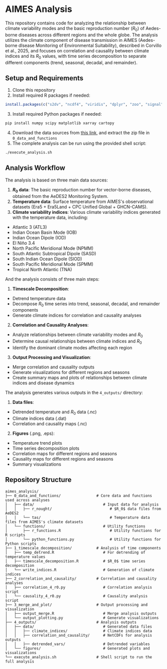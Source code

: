 # AIMES Analysis

This repository contains code for analyzing the relationship between climate variability modes and the basic reproduction number ($R_0$) of Aedes-borne diseases across different regions and the whole globe. The analysis utilizes the climate component of disease transmission in AIMES (Aedes-borne dIsease Monitoring of Environmental Suitability), described in Corvillo et al., 2025, and focuses on correlation and causality between climate indices and its $R_0$ values, with time series decomposition to separate different components (trend, seasonal, decadal, and remainder).

## Setup and Requirements

1. Clone this repository
2. Install required R packages if needed:
  ```R
  install.packages(c("s2dv", "ncdf4", "viridis", "dplyr", "zoo", "signal", "ggplot2", "cowplot", "tidyr", "purrr", "reshape2"))
  ```
3. Install required Python packages if needed:
  ```bash
  pip install numpy scipy matplotlib xarray cartopy
  ```
4. Download the data sources from [this link](https://drive.google.com/file/d/11Nd9qR_IZw_fED3-LGKVDNYnqaWxi6NH/view?usp=sharing), and extract the zip file in `0_data_and_functions`
5. The complete analysis can be run using the provided shell script:

```bash
./execute_analysis.sh
```
## Analysis Workflow

The analysis is based on three main data sources:
1. **$R_0$ data**: The basic reproduction number for vector-borne diseases, obtained from the AeDES2 Monitoring System.
2. **Temperature data**: Surface temperature from AIMES's observational datasets (Era5 + Era5Land + CPC Unified Global + GHCN-CAMS).
3. **Climate variability indices**: Various climate variability indices generated with the temperature data, including:
  - Atlantic 3 (ATL3)
  - Indian Ocean Basin Mode (IOB)
  - Indian Ocean Dipole (IOD)
  - El Niño 3.4
  - North Pacific Meridional Mode (NPMM)
  - South Atlantic Subtropical Dipole (SASD)
  - South Indian Ocean Dipole (SIOD)
  - South Pacific Meridional Mode (SPMM)
  - Tropical North Atlantic (TNA)

And the analysis consists of three main steps:

1. **Timescale Decomposition**: 
  - Detrend temperature data
  - Decompose $R_0$ time series into trend, seasonal, decadal, and remainder components
  - Generate climate indices for correlation and causality analyses

2. **Correlation and Causality Analyses**:
  - Analyze relationships between climate variability modes and $R_0$
  - Determine causal relationships between climate indices and $R_0$
  - Identify the dominant climate modes affecting each region

3. **Output Processing and Visualization**:
  - Merge correlation and causality outputs
  - Generate visualizations for different regions and seasons
  - Create summary maps and plots of relationships between climate indices and disease dynamics

The analysis generates various outputs in the `4_outputs/` directory:

1. **Data files**:
  - Detrended temperature and $R_0$ data (.nc)
  - Climate indices data (.dat)
  - Correlation and causality maps (.nc)

2. **Figures** (.png, .eps):
  - Temperature trend plots
  - Time series decomposition plots
  - Correlation maps for different regions and seasons
  - Causality maps for different regions and seasons
  - Summary visualizations

## Repository Structure

```
aimes_analysis/
├── 0_data_and_functions/                # Core data and functions used across analyses
│   ├── data/                               # Input data for analysis
│   │   ├── r_nought/                          # $R_0$ data files from AeDES2
│   │   └── tas/                               # Temperature data files from AIMES's climate datasets
│   └── functions/                          # Utility functions
│       ├── r_functions.R                      # Utility functions for R scripts
│       └── python_functions.py                # Utility functions for Python scripts
├── 1_timescale_decomposition/           # Analysis of time components
│   ├── temp_detrend.R                      # For detrending of temperature values
│   ├── timescale_decomposition.R           # $R_0$ time series decomposition
│   └── write_indices.R                     # Generation of climate indices
├── 2_correlation_and_causality/         # Correlation and causality analyses
│   ├── correlation_4_r0.py                 # Correlation analysis script
│   └── causality_4_r0.py                   # Causality analysis script
├── 3_merge_and_plot/                    # Output processing and visualization
│   ├── output_merge.R                      # Merge analysis outputs
│   └── output_plotting.py                  # Generate visualizations
├── 4_outputs/                           # Analysis outputs
│   ├── data/                               # Generated data files
│   │   ├── climate_indices/                # Climate indices data
│   │   ├── correlation_and_causality/      # NetCDFs for analysis outputs
│   │   ├── detrended_vars/                 # Detrended variables
│   └── figures/                            # Generated plots and visualizations
└── execute_analysis.sh                  # Shell script to run the full analysis
```
